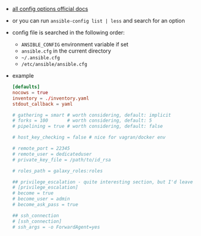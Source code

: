 - [all config options official docs](https://docs.ansible.com/ansible/latest/reference_appendices/config.html)
- or you can run `ansible-config list | less` and search for an option
- config file is searched in the following order:
    - `ANSIBLE_CONFIG` environment variable if set
    - `ansible.cfg` in the current directory
    - `~/.ansible.cfg`
    - `/etc/ansible/ansible.cfg`

- example
    ```toml
    [defaults]
    nocows = true
    inventory = ./inventory.yaml
    stdout_callback = yaml

    # gathering = smart # worth considering, default: implicit
    # forks = 100       # worth considering, default: 5
    # pipelining = true # worth considering, default: false

    # host_key_checking = false # nice for vagran/docker env

    # remote_port = 22345
    # remote_user = dedicateduser
    # private_key_file = /path/to/id_rsa

    # roles_path = galaxy_roles:roles

    ## privilege_escalation - quite interesting section, but I'd leave it default
    # [privilege_escalation]
    # become = true
    # become_user = admin
    # become_ask_pass = true

    ## ssh_connection
    # [ssh_connection]
    # ssh_args = -o ForwardAgent=yes
    ```

